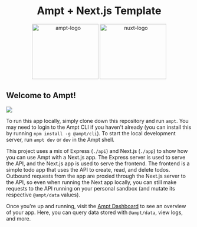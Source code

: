 <p align="center">
    <div width="100%" align="center">
        <h1>Ampt + Next.js Template</h1>
    </div>
    <p align="center">
        <img src="https://ampt.dev/public/templates/ampt-api.svg" alt="ampt-logo" width="180" height="150" />
        <img src="https://ampt.dev/public/templates/nextjs.svg" alt="nuxt-logo" width="180"height="150" />
    </p>
</p>

## Welcome to Ampt!

[<img src="https://getampt.com/button"/>](https://ampt.dev/start?template=nextjs-todos)

To run this app locally, simply clone down this repository and run `ampt`. You may need to login to the Ampt CLI if you haven't already (you can install this by running `npm install -g @ampt/cli`). To start the local development server, run `ampt dev` or `dev` in the Ampt shell.

This project uses a mix of Express (`./api`) and Next.js (`./app`) to show how you can use Ampt with a Next.js app. The Express server is used to serve the API, and the Next.js app is used to serve the frontend. The frontend is a simple todo app that uses the API to create, read, and delete todos. Outbound requests from the app are proxied through the Next.js server to the API, so even when running the Next app locally, you can still make requests to the API running on your personal sandbox (and mutate its respective `@ampt/data` values).

Once you're up and running, visit the [Ampt Dashboard](https://ampt.dev) to see an overview of your app. Here, you can query data stored with `@ampt/data`, view logs, and more.
